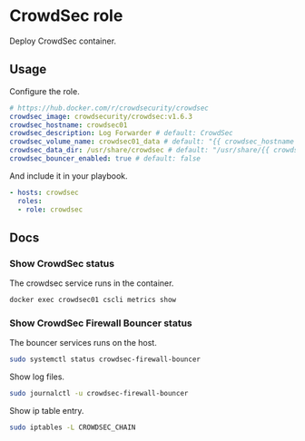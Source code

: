# CrowdSec role

Deploy CrowdSec container.

## Usage

Configure the role.

```yml
# https://hub.docker.com/r/crowdsecurity/crowdsec
crowdsec_image: crowdsecurity/crowdsec:v1.6.3
crowdsec_hostname: crowdsec01
crowdsec_description: Log Forwarder # default: CrowdSec
crowdsec_volume_name: crowdsec01_data # default: "{{ crowdsec_hostname }}"
crowdsec_data_dir: /usr/share/crowdsec # default: "/usr/share/{{ crowdsec_hostname }}"
crowdsec_bouncer_enabled: true # default: false
```

And include it in your playbook.

```yml
- hosts: crowdsec
  roles:
  - role: crowdsec
```

## Docs

### Show CrowdSec status

The crowdsec service runs in the container.

```bash
docker exec crowdsec01 cscli metrics show
```

### Show CrowdSec Firewall Bouncer status

The bouncer services runs on the host.

```bash
sudo systemctl status crowdsec-firewall-bouncer
```

Show log files.

```bash
sudo journalctl -u crowdsec-firewall-bouncer
```

Show ip table entry.

```bash
sudo iptables -L CROWDSEC_CHAIN
```